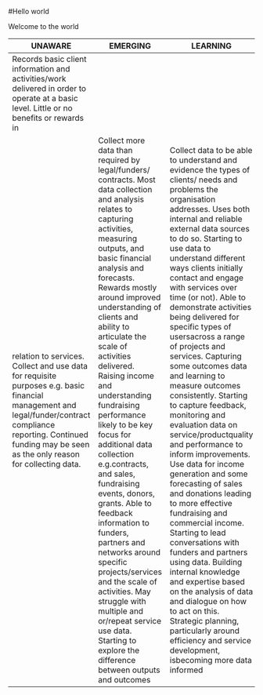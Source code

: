 #Hello world

Welcome to the world

| UNAWARE | EMERGING | LEARNING | DEVELOPING | MASTERING |
| ------- | -------- | -------- | ---------- | --------- |
| Records basic client information and activities/work delivered in order to operate at a basic level. Little or no benefits or rewards in
relation to services. Collect and use data for requisite purposes e.g. basic financial management and legal/funder/contract compliance reporting. Continued funding may be seen as the only reason for collecting data. | Collect more data than required by legal/funders/ contracts. Most data collection and analysis relates to capturing activities, measuring outputs, and basic financial analysis and forecasts. Rewards mostly around improved understanding of clients and ability to articulate the scale of activities delivered. Raising income and understanding fundraising performance likely to be key focus for additional data collection e.g.contracts, and sales, fundraising events, donors, grants. Able to feedback information to funders, partners and networks around specific projects/services and the scale of activities. May struggle with multiple and or/repeat service use data. Starting to explore the difference between outputs and outcomes | Collect data to be able to understand and evidence the types of clients/ needs and problems the organisation addresses. Uses both internal and reliable external data sources to do so. Starting to use data to understand different ways clients initially contact and engage with services over time (or not). Able to demonstrate activities being delivered for specific types of usersacross a range of projects and services. Capturing some outcomes data and learning to measure outcomes consistently. Starting to capture feedback, monitoring and evaluation data on service/productquality and performance to inform improvements. Use data for income generation and some forecasting of sales and donations leading to more effective fundraising and commercial income. Starting to lead conversations with funders and partners using data. Building internal knowledge and expertise based on the analysis of data and dialogue on how to act on this. Strategic planning, particularly around efficiency and service development, isbecoming more data informed | All client, activity, output, and outcomes data is routinely collected. Services/products/campaigns are monitored to show performance on how, when and where these are used by whom. Services/products/campaigns are starting to be targeted at specific demographics and/or geographic locations in response to better understanding of needs/problems | Data is used extensively, and in inter-related strategic ways, for a wide range of purposes. Sophisticated use of analysis delivers insights and predictions to influence service and organisational success. Evidencing and improving outcomesand impact is a primary focus. |
